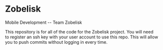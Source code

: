 Zobelisk
========

Mobile Development -- Team Zobelisk

This repository is for all of the code for the Zobelisk project.
You will need to register an ssh key with your user account to use this repo.
This will allow you to push commits without logging in every time.

